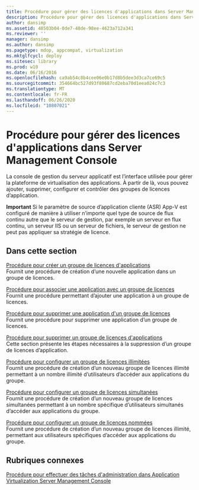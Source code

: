 ```yaml
---
title: Procédure pour gérer des licences d'applications dans Server Management Console
description: Procédure pour gérer des licences d'applications dans Server Management Console
author: dansimp
ms.assetid: 48503b04-0de7-48de-98ee-4623a712a341
ms.reviewer: ''
manager: dansimp
ms.author: dansimp
ms.pagetype: mdop, appcompat, virtualization
ms.mktglfcycl: deploy
ms.sitesec: library
ms.prod: w10
ms.date: 06/16/2016
ms.openlocfilehash: ca9ab54c8b4cee06e0b17d8b5dee3d3ca7ce69c5
ms.sourcegitcommit: 354664bc527d93f80687cd2eba70d1eea024c7c3
ms.translationtype: MT
ms.contentlocale: fr-FR
ms.lasthandoff: 06/26/2020
ms.locfileid: "10807021"
---
```

# Procédure pour gérer des licences d'applications dans Server Management Console


La console de gestion du serveur applicatif est l’interface utilisée pour gérer la plateforme de virtualisation des applications. À partir de là, vous pouvez ajouter, supprimer, configurer et contrôler des groupes de licences d’application.

**Important**  Si le paramètre de source d’application cliente (ASR) App-V est configuré de manière à utiliser n’importe quel type de source de flux continu autre que le serveur de gestion, par exemple un serveur en flux continu, un serveur IIS ou un serveur de fichiers, le serveur de gestion ne peut pas appliquer sa stratégie de licence.

 

## Dans cette section


<a href="" id="how-to-create-an-application-license-group"></a>[Procédure pour créer un groupe de licences d'applications](how-to-create-an-application-license-group.md)  
Fournit une procédure de création d’une nouvelle application dans un groupe de licences.

<a href="" id="how-to-associate-an-application-with-a-license-group"></a>[Procédure pour associer une application avec un groupe de licences](how-to-associate-an-application-with-a-license-group.md)  
Fournit une procédure permettant d’ajouter une application à un groupe de licences.

<a href="" id="how-to-remove-an-application-from-a-license-group"></a>[Procédure pour supprimer une application d'un groupe de licences](how-to-remove-an-application-from-a-license-group.md)  
Fournit une procédure pour supprimer une application d’un groupe de licences.

<a href="" id="how-to-remove-an-application-license-group"></a>[Procédure pour supprimer un groupe de licences d'applications](how-to-remove-an-application-license-group.md)  
Cette section présente les étapes nécessaires à la suppression d’un groupe de licences d’application.

<a href="" id="how-to-set-up-an-unlimited-license-group"></a>[Procédure pour configurer un groupe de licences illimitées](how-to-set-up-an-unlimited-license-group.md)  
Fournit une procédure de création d’un nouveau groupe de licences illimité permettant à un nombre illimité d’utilisateurs d’accéder aux applications du groupe.

<a href="" id="how-to-set-up-a-concurrent-license-group"></a>[Procédure pour configurer un groupe de licences simultanées](how-to-set-up-a-concurrent-license-group.md)  
Fournit une procédure de création d’un nouveau groupe de licences simultanées permettant à un nombre spécifique d’utilisateurs simultanés d’accéder aux applications du groupe.

<a href="" id="how-to-set-up-a-named-license-group"></a>[Procédure pour configurer un groupe de licences nommées](how-to-set-up-a-named-license-group.md)  
Fournit une procédure de création d’un nouveau groupe de licences illimité, permettant aux utilisateurs spécifiques d’accéder aux applications du groupe.

## Rubriques connexes


[Procédure pour effectuer des tâches d'administration dans Application Virtualization Server Management Console](how-to-perform-administrative-tasks-in-the-application-virtualization-server-management-console.md)

 

 





